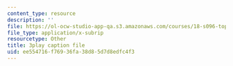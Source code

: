 ```yaml
---
content_type: resource
description: ''
file: https://ol-ocw-studio-app-qa.s3.amazonaws.com/courses/18-s096-topics-in-mathematics-with-applications-in-finance-fall-2013/ee554716f76936fa38d85d7d8edfc4f3_TuTmC8aOQJE.srt
file_type: application/x-subrip
resourcetype: Other
title: 3play caption file
uid: ee554716-f769-36fa-38d8-5d7d8edfc4f3
---
```


